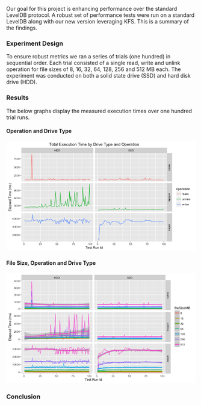 Our goal for this project is enhancing performance over the standard
LevelDB protocol. A robust set of performance tests were run on a 
standard LevelDB along with our new version leveraging KFS. 
This is a summary of the findings. 

### Experiment Design 
To ensure robust metrics we ran a series of trials (one hundred) in 
sequential order. Each trial consisted of a single read, write and unlink
operation for file sizes of 8, 16, 32, 64, 128, 256 and 512 MB each. 
The experiment was conducted on both a solid state drive (SSD) and 
hard disk drive (HDD). 
### Results 

The below graphs display the measured execution times over one hundred 
trial runs. 
#### Operation and Drive Type 
![Graph One](/doc/img/executionTimeByOperationAndDriveType.png)
#### File Size, Operation and Drive Type
![Graph Two](/doc/img/executionTimeByOperationFileSizeAndDriveType.png)

### Conclusion 
 
